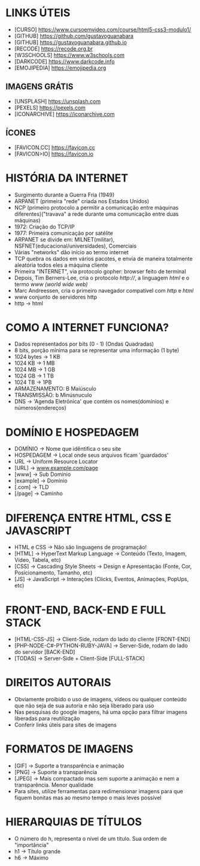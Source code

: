 # LINKS ÚTEIS
- [CURSO]       <https://www.cursoemvideo.com/course/html5-css3-modulo1/>
- [GITHUB]      <https://github.com/gustavoguanabara>
- [GITHUB]      <https://gustavoguanabara.github.io>
- [RECODE]      <https://recode.org.br>
- [W3SCHOOLS]   <https://www.w3schools.com>
- [DARKCODE]    <https://www.darkcode.info>
- [EMOJIPEDIA]  <https://emojipedia.org>
## IMAGENS GRÁTIS
- [UNSPLASH]    <https://unsplash.com>
- [PEXELS]      <https://pexels.com>
- [ICONARCHIVE] <https://iconarchive.com>
## ÍCONES
- [FAVICON.CC]  <https://favicon.cc> 
- [FAVICON>IO]  <https://favicon.io>

# HISTÓRIA DA INTERNET

- Surgimento durante a Guerra Fria (1949)
- ARPANET (primeira "rede" criada nos Estados Unidos)
- NCP (primeiro protocolo a permitir a comunicação entre máquinas diferentes)("travava" a rede durante uma comunicação entre duas máquinas)
- 1972: Criação do TCP/IP
- 1977: Primeira comunicação por satélite
- ARPANET se divide em: MILNET(militar), NSFNET(educacional/universidades), Comerciais
- Várias "networks" dão início ao termo internet
- TCP quebra os dados em vários pacotes, e envia de maneira totalmente aleatória todos eles a máquina cliente
- Primeira "INTERNET", via protocolo gopher: browser feito de terminal
- Depois, Tim Berners-Lee, cria o protocolo *http://*, a linguagem *html* e o termo *www (world wide web)*
- Marc Andreessen, cria o primeiro navegador compatível com *http* e *html*
- www conjunto de servidores http
- http -> html

# COMO A INTERNET FUNCIONA?
- Dados representados por bits (0 - 1) (Ondas Quadradas)
- 8 bits, porção mínima para se representar uma informação (1 byte)
- 1024 bytes -> 1 KB
- 1024 KB -> 1 MB
- 1024 MB -> 1 GB
- 1024 GB -> 1 TB
- 1024 TB -> 1PB
- ARMAZENAMENTO: B Maiúsculo
- TRANSMISSÂO: b Minúsnuculo
- DNS -> 'Agenda Eletrônica' que contém os nomes(domínios) e números(endereços)

# DOMÍNIO E HOSPEDAGEM
- DOMÍNIO -> Nome que idêntifica o seu site
- HOSPEDAGEM -> Local onde seus arquivos ficam 'guardados'
- URL -> Uniform Resource Locator
- [URL]     -> www.example.com/page
- [www]     -> Sub Domínio
- [example] -> Domínio
- [.com]    -> TLD
- [/page]   -> Caminho

# DIFERENÇA ENTRE HTML, CSS E JAVASCRIPT
- HTML e CSS -> Não são linguagens de programação!
- [HTML] -> HyperText Markup Language -> Conteúdo (Texto, Imagem, Vídeo, Tabela, etc)
- [CSS]  -> Cascading Style Sheets    -> Design e Apresentação (Fonte, Cor, Posicionamento, Tamanho, etc)
- [JS]   -> JavaScript                -> Interações (Clicks, Eventos, Animações, PopUps, etc)

# FRONT-END, BACK-END E FULL STACK
- [HTML-CSS-JS]                  -> Client-Side, rodam do lado do cliente  [FRONT-END]
- [PHP-NODE-C#-PYTHON-RUBY-JAVA] -> Server-Side, rodam do lado do servidor [BACK-END]
- [TODAS]                        -> Server-Side + Client-Side              [FULL-STACK]

# DIREITOS AUTORAIS
- Obviamente proibido o uso de imagens, vídeos ou qualquer conteúdo que não seja de sua autoria e não seja liberado para uso
- Nas pesquisas do google imagens, há uma opção para filtrar imagens liberadas para reutilização
- Conferir links úteis para sites de imagens

# FORMATOS DE IMAGENS
- [GIF]  -> Suporte a transparência e animação
- [PNG]  -> Suporte a transparência
- [JPEG] -> Mais compactado mas sem suporte a animação e nem a transparência. Menor qualidade
- Para sites, utilize ferramentas para redimensionar imagens para que fiquem bonitas mas ao mesmo tempo o mais leves possível

# HIERARQUIAS DE TÍTULOS
- O número do h, representa o nível de um título. Sua ordem de "importância"
- h1 -> Título grande
- h6 -> Máximo